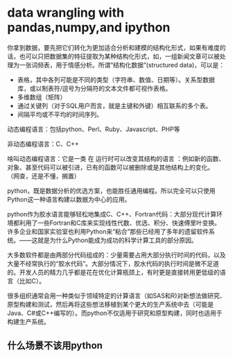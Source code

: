 # data wrangling with pandas,numpy,and ipython

你拿到数据，要先把它们转化为更加适合分析和建模的结构化形式，如果有难度的话，也可以只把数据集的特征提取为某种结构化形式，如，一组新闻文章可以被处理为一张词频表，用于情感分析。所谓“结构化数据”(structured data)，可以是：
* 表格，其中各列可能是不同的类型（字符串、数值、日期等）。关系型数据库，或以制表符/逗号为分隔符的文本文件都可视作表格。
* 多维数组（矩阵）
* 通过关键列（对于SQL用户而言，就是主键和外键）相互联系的多个表。
* 间隔平均或不平均的时间序列。  


动态编程语言：包括python、Perl、Ruby、Javascript、PHP等

非动态编程语言：C、C++

啥叫动态编程语言：它是一类 在 运行时可以改变其结构的语言 ：例如新的函数、对象、甚至代码可以被引进，已有的函数可以被删除或是其他结构上的变化。  （网查，还是不懂，搁置）


python，既是数据分析的优选方案，也能胜任通用编程。所以完全可以只使用Python这一种语言构建以数据为中心的应用。  

python作为胶水语言能够轻松地集成C、C++、Fortran代码：大部分现代计算环境都利用了一些Fortran和C库来实现线性代数、优选、积分、快速傅里叶变换。许多企业和国家实验室也利用Python来“粘合”那些已经用了多年的遗留软件系统。——这就是为什么Python能成为成功的科学计算工具的部分原因。  


大多数软件都是由两部分代码组成的：少量需要占用大部分执行时间的代码，以及大量不经常执行的“胶水代码”。大部分情况下，胶水代码的执行时间是微不足道的。开发人员的精力几乎都是花在优化计算瓶颈上，有时更是直接转用更低级的语言（比如C）。

很多组织通常会用一种类似于领域特定的计算语言（如SAS和R)对新想法做研究、原型构建和测试，然后再将这些想法移植到某个更大的生产系统中去（可能是Java、C#或C++编写的）。而python不仅适用于研究和原型构建，同时也适用于构建生产系统。  

## 什么场景不该用python






